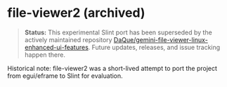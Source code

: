 # file-viewer2 (archived)

> **Status:** This experimental Slint port has been superseded by the
> actively maintained repository
> [DaQue/gemini-file-viewer-linux-enhanced-ui-features](https://github.com/DaQue/gemini-file-viewer-linux-enhanced-ui-features).
> Future updates, releases, and issue tracking happen there.

Historical note: file-viewer2 was a short-lived attempt to port the project
from egui/eframe to Slint for evaluation.
